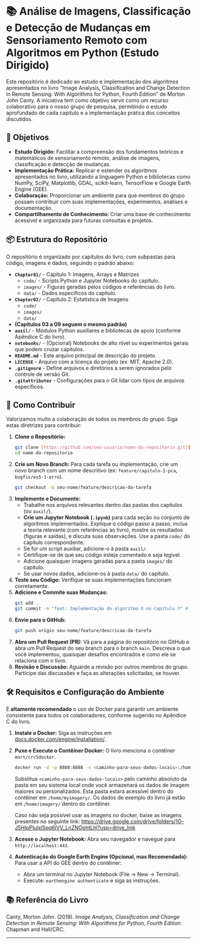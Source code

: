 # 📚 Análise de Imagens, Classificação e Detecção de Mudanças em Sensoriamento Remoto com Algoritmos em Python (Estudo Dirigido)

Este repositório é dedicado ao estudo e implementação dos algoritmos apresentados no livro "Image Analysis, Classification and Change Detection in Remote Sensing: With Algorithms for Python, Fourth Edition" de Morton John Canty. A iniciativa tem como objetivo servir como um recurso colaborativo para o nosso grupo de pesquisa, permitindo o estudo aprofundado de cada capítulo e a implementação prática dos conceitos discutidos.

## 🎯 Objetivos

* **Estudo Dirigido:** Facilitar a compreensão dos fundamentos teóricos e matemáticos de sensoriamento remoto, análise de imagens, classificação e detecção de mudanças.
* **Implementação Prática:** Replicar e estender os algoritmos apresentados no livro, utilizando a linguagem Python e bibliotecas como NumPy, SciPy, Matplotlib, GDAL, scikit-learn, TensorFlow e Google Earth Engine (GEE).
* **Colaboração:** Proporcionar um ambiente para que membros do grupo possam contribuir com suas implementações, experimentos, análises e documentação.
* **Compartilhamento de Conhecimento:** Criar uma base de conhecimento acessível e organizada para futuras consultas e projetos.
## 📦 Estrutura do Repositório

O repositório é organizado por capítulos do livro, com subpastas para código, imagens e dados, seguindo o padrão abaixo:

* **`Chapter01/`** - Capítulo 1: Imagens, Arrays e Matrizes
    * `code/` - Scripts Python e Jupyter Notebooks do capítulo.
    * `images/` - Figuras geradas pelos códigos e referências do livro.
    * `data/` - Dados específicos do capítulo.
* **`Chapter02/`** - Capítulo 2: Estatística de Imagens
    * `code/`
    * `images/`
    * `data/`
* **(Capítulos 03 a 09 seguem o mesmo padrão)**
* **`auxil/`** - Módulos Python auxiliares e bibliotecas de apoio (conforme Apêndice C do livro).
* **`notebooks/`** - (Opcional) Notebooks de alto nível ou experimentos gerais que podem cruzar capítulos.
* **`README.md`** - Este arquivo principal de descrição do projeto.
* **`LICENSE`** - Arquivo com a licença do projeto (ex: MIT, Apache 2.0).
* **`.gitignore`** - Define arquivos e diretórios a serem ignorados pelo controle de versão Git.
* **`.gitattributes`** - Configurações para o Git lidar com tipos de arquivos específicos.


## 🚀 Como Contribuir

Valorizamos muito a colaboração de todos os membros do grupo. Siga estas diretrizes para contribuir:

1.  **Clone o Repositório:**
    ```bash
    git clone [https://github.com/seu-usuario/nome-do-repositorio.git](https://github.com/seu-usuario/nome-do-repositorio.git)
    cd nome-do-repositorio
    ```
2.  **Crie um Novo Branch:** Para cada tarefa ou implementação, crie um novo branch com um nome descritivo (ex: `feature/capitulo-1-pca`, `bugfix/ex5-1-erro`).
    ```bash
    git checkout -b seu-nome/feature/descricao-da-tarefa
    ```
3.  **Implemente e Documente:**
    * Trabalhe nos arquivos relevantes dentro das pastas dos capítulos (ou `auxil/`).
    * **Crie um Jupyter Notebook (`.ipynb`)** para cada seção ou conjunto de algoritmos implementados. Explique o código passo a passo, inclua a teoria relevante (com referências ao livro), mostre os resultados (figuras e saídas), e discuta suas observações. Use a pasta `code/` do capítulo correspondente.
    * Se for um script auxiliar, adicione-o à pasta `auxil/`.
    * Certifique-se de que seu código esteja comentado e seja legível.
    * Adicione quaisquer imagens geradas para a pasta `images/` do capítulo.
    * Se usar novos dados, adicione-os à pasta `data/` do capítulo.
4.  **Teste seu Código:** Verifique se suas implementações funcionam corretamente.
5.  **Adicione e Commite suas Mudanças:**
    ```bash
    git add .
    git commit -m "feat: Implementação do algoritmo X no Capítulo Y" # Use mensagens de commit claras e concisas
    ```
6.  **Envie para o GitHub:**
    ```bash
    git push origin seu-nome/feature/descricao-da-tarefa
    ```
7.  **Abra um Pull Request (PR):** Vá para a página do repositório no GitHub e abra um Pull Request do seu branch para o branch `main`. Descreva o que você implementou, quaisquer desafios encontrados e como ele se relaciona com o livro.
8.  **Revisão e Discussão:** Aguarde a revisão por outros membros do grupo. Participe das discussões e faça as alterações solicitadas, se houver.

## 🛠️ Requisitos e Configuração do Ambiente

É **altamente recomendado** o uso de Docker para garantir um ambiente consistente para todos os colaboradores, conforme sugerido no Apêndice C do livro.

1.  **Instale o Docker:** Siga as instruções em [docs.docker.com/engine/installation/](https://docs.docker.com/engine/installation/).
2.  **Puxe e Execute o Contêiner Docker:**
    O livro menciona o contêiner `mort/crc5docker`.
    ```bash
    docker run -d -p 8888:8888 -v <caminho-para-seus-dados-locais>:/home/imagery/ --name=crc5 mort/crc5docker
    ```
    Substitua `<caminho-para-seus-dados-locais>` pelo caminho absoluto da pasta em seu sistema local onde você armazenará os dados de imagem maiores ou personalizados. Esta pasta estará acessível dentro do contêiner em `/home/myimagery/`. Os dados de exemplo do livro já estão em `/home/imagery/` dentro do contêiner.
    
    Caso não seja possível usar as imagens no docker, baixe as imagens presentes no seguinte link: https://drive.google.com/drive/folders/1O-J5HIpPIulxlSpq6lVV_LnZNOphtLhl?usp=drive_link
4.  **Acesse o Jupyter Notebook:** Abra seu navegador e navegue para `http://localhost:443`.
5.  **Autenticação do Google Earth Engine (Opcional, mas Recomendado):**
    Para usar a API do GEE dentro do contêiner:
    * Abra um terminal no Jupyter Notebook (File -> New -> Terminal).
    * Execute: `earthengine authenticate` e siga as instruções.

## 📚 Referência do Livro

Canty, Morton John. (2019). *Image Analysis, Classification and Change Detection in Remote Sensing: With Algorithms for Python, Fourth Edition*. Chapman and Hall/CRC.

---
